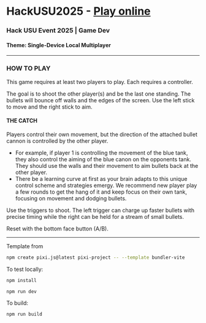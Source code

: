 # HackUSU2025 - [Play online](https://hack-usu-2025.vercel.app/)
### Hack USU Event 2025 | Game Dev 
#### Theme: Single-Device Local Multiplayer

--- 

### HOW TO PLAY
This game requires at least two players to play. Each requires a controller. 

The goal is to shoot the other player(s) and be the last one standing. The bullets will bounce off walls and the edges of the screen. Use the left stick to move and the right stick to aim. 
#### THE CATCH
Players control their own movement, but the direction of the attached bullet cannon is controlled by the other player.
- For example, if player 1 is controlling the movement of the blue tank, they also control the aiming of the blue canon on the opponents tank. They should use the walls and their movement to aim bullets back at the other player.
- There be a learning curve at first as your brain adapts to this unique control scheme and strategies emergy. We recommend new player play a few rounds to get the hang of it and keep focus on their own tank, focusing on movement and dodging bullets.

Use the triggers to shoot. The left trigger can charge up faster bullets with precise timing while the right can be held for a stream of small bullets.

Reset with the bottom face button (A/B).

--- 

Template from 
```bash
npm create pixi.js@latest pixi-project -- --template bundler-vite
```

To test locally:
```bash
npm install
```
```bash
npm run dev
```

To build:
```bash
npm run build
```